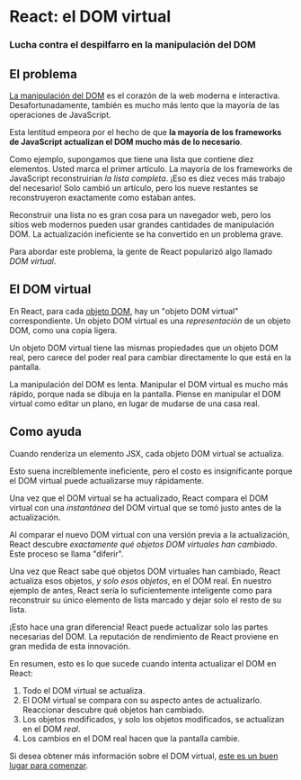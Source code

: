# React: el DOM virtual

### Lucha contra el despilfarro en la manipulación del DOM

## El problema

[La manipulación del DOM](https://www.codecademy.com/courses/build-interactive-websites/lessons/javascript-dom/exercises/document) es el corazón de la web moderna e interactiva. Desafortunadamente, también es mucho más lento que la mayoría de las operaciones de JavaScript.

Esta lentitud empeora por el hecho de que **la mayoría de los frameworks de JavaScript actualizan el DOM mucho más de lo necesario**.

Como ejemplo, supongamos que tiene una lista que contiene diez elementos. Usted marca el primer artículo. La mayoría de los frameworks de JavaScript reconstruirían _la lista completa_. ¡Eso es diez veces más trabajo del necesario! Solo cambió un artículo, pero los nueve restantes se reconstruyeron exactamente como estaban antes.

Reconstruir una lista no es gran cosa para un navegador web, pero los sitios web modernos pueden usar grandes cantidades de manipulación DOM. La actualización ineficiente se ha convertido en un problema grave.

Para abordar este problema, la gente de React popularizó algo llamado _DOM virtual_.

## El DOM virtual

En React, para cada [objeto DOM](http://eloquentjavascript.net/13_dom.html), hay un "objeto DOM virtual" correspondiente. Un objeto DOM virtual es una _representación_ de un objeto DOM, como una copia ligera.

Un objeto DOM virtual tiene las mismas propiedades que un objeto DOM real, pero carece del poder real para cambiar directamente lo que está en la pantalla.

La manipulación del DOM es lenta. Manipular el DOM virtual es mucho más rápido, porque nada se dibuja en la pantalla. Piense en manipular el DOM virtual como editar un plano, en lugar de mudarse de una casa real.

## Como ayuda

Cuando renderiza un elemento JSX, cada objeto DOM virtual se actualiza.

Esto suena increíblemente ineficiente, pero el costo es insignificante porque el DOM virtual puede actualizarse muy rápidamente.

Una vez que el DOM virtual se ha actualizado, React compara el DOM virtual con una _instantánea_ del DOM virtual que se tomó justo antes de la actualización.

Al comparar el nuevo DOM virtual con una versión previa a la actualización, React descubre _exactamente qué objetos DOM virtuales han cambiado_. Este proceso se llama "diferir".

Una vez que React sabe qué objetos DOM virtuales han cambiado, React actualiza esos objetos, _y solo esos objetos_, en el DOM real. En nuestro ejemplo de antes, React sería lo suficientemente inteligente como para reconstruir su único elemento de lista marcado y dejar solo el resto de su lista.

¡Esto hace una gran diferencia! React puede actualizar solo las partes necesarias del DOM. La reputación de rendimiento de React proviene en gran medida de esta innovación.

En resumen, esto es lo que sucede cuando intenta actualizar el DOM en React:

1. Todo el DOM virtual se actualiza.
2. El DOM virtual se compara con su aspecto antes de actualizarlo. Reaccionar descubre qué objetos han cambiado.
3. Los objetos modificados, y solo los objetos modificados, se actualizan en el DOM _real_.
4. Los cambios en el DOM real hacen que la pantalla cambie.

Si desea obtener más información sobre el DOM virtual, [este es un buen lugar para comenzar](http://reactkungfu.com/2015/10/the-difference-between-virtual-dom-and-dom/).


